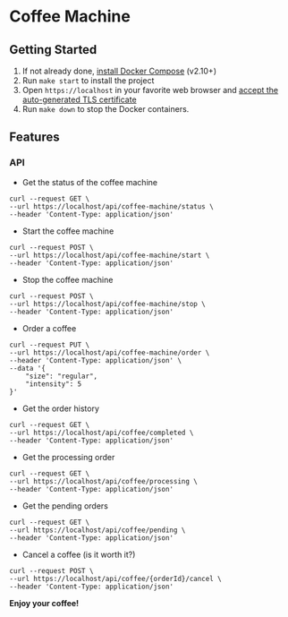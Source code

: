 # Coffee Machine
## Getting Started

1. If not already done, [install Docker Compose](https://docs.docker.com/compose/install/) (v2.10+)
2. Run `make start` to install the project
4. Open `https://localhost` in your favorite web browser and [accept the auto-generated TLS certificate](https://stackoverflow.com/a/15076602/1352334)
5. Run `make down` to stop the Docker containers.

## Features
### API
- Get the status of the coffee machine
```shell
curl --request GET \
--url https://localhost/api/coffee-machine/status \
--header 'Content-Type: application/json'
```

- Start the coffee machine
```shell
curl --request POST \
--url https://localhost/api/coffee-machine/start \
--header 'Content-Type: application/json'
```
- Stop the coffee machine
```shell
curl --request POST \
--url https://localhost/api/coffee-machine/stop \
--header 'Content-Type: application/json'
```
- Order a coffee
```shell
curl --request PUT \
--url https://localhost/api/coffee-machine/order \
--header 'Content-Type: application/json' \
--data '{
    "size": "regular",
    "intensity": 5
}'
```
- Get the order history
```shell
curl --request GET \
--url https://localhost/api/coffee/completed \
--header 'Content-Type: application/json'
```
- Get the processing order
```shell
curl --request GET \
--url https://localhost/api/coffee/processing \
--header 'Content-Type: application/json'
```
- Get the pending orders
```shell
curl --request GET \
--url https://localhost/api/coffee/pending \
--header 'Content-Type: application/json'
```
- Cancel a coffee (is it worth it?)
```shell
curl --request POST \
--url https://localhost/api/coffee/{orderId}/cancel \
--header 'Content-Type: application/json'
```
**Enjoy your coffee!**
